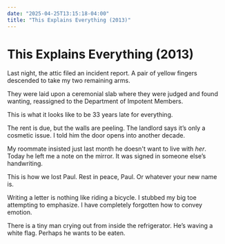 ```yaml
---
date: "2025-04-25T13:15:18-04:00"
title: "This Explains Everything (2013)"
---
```


# This Explains Everything (2013)

Last night, the attic filed an incident report.
A pair of yellow fingers descended
to take my two remaining arms.

They were laid upon a ceremonial slab
where they were judged and found wanting,
reassigned to the Department of Impotent Members.

This is what it looks like
to be 33 years late for everything.

The rent is due, but the walls are peeling.
The landlord says it’s only a cosmetic issue.
I told him the door opens into another decade. 

My roommate insisted just last month
he doesn't want to live with *her*.
Today he left me a note on the mirror.
It was signed in someone else’s handwriting.

This is how we lost Paul.
Rest in peace, Paul. 
Or whatever your new name is.

Writing a letter is nothing like riding a bicycle.
I stubbed my big toe attempting to emphasize.
I have completely forgotten how to convey emotion.

There is a tiny man crying out from inside
the refrigerator. He’s waving a white flag.
Perhaps he wants to be eaten.